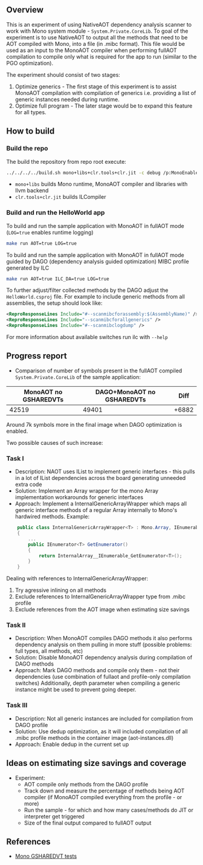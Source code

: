 ## Overview

This is an experiment of using NativeAOT dependency analysis scanner to work with Mono system module - `System.Private.CoreLib`.
To goal of the experiment is to use NativeAOT to output all the methods that need to be AOT compiled with Mono,
into a file (in .mibc format). This file would be used as an input to the MonoAOT compiler when performing fullAOT compilation
to compile only what is required for the app to run (similar to the PGO optimization).

The experiment should consist of two stages:
1. Optimize generics - The first stage of this experiment is to assist MonoAOT compilation with compilation of generics i.e. providing a list of generic instances needed during runtime.
2. Optimize full program - The later stage would be to expand this feature for all types.

## How to build

### Build the repo

The build the repository from repo root execute:
``` bash
../../../../build.sh mono+libs+clr.tools+clr.jit -c debug /p:MonoEnableLlvm=true /p:MonoLLVMUseCxx11Abi=true
```
- `mono+libs` builds Mono runtime, MonoAOT compiler and libraries with llvm backend
- `clr.tools+clr.jit` builds ILCompiler

### Build and run the HelloWorld app

To build and run the sample application with MonoAOT in fullAOT mode (`LOG=true` enables runtime logging)
``` bash
make run AOT=true LOG=true
```

To build and run the sample application with MonoAOT in fullAOT mode guided by DAGO (dependency analysis guided optimization) MIBC profile generated by ILC
``` bash
make run AOT=true ILC_DA=true LOG=true
```

To further adjust/filter collected methods by the DAGO adjust the `HelloWorld.csproj` file.
For example to include generic methods from all assemblies, the setup should look like:
```xml
<ReproResponseLines Include="#--scanmibcforassembly:$(AssemblyName)" />
<ReproResponseLines Include="--scanmibcforallgenerics" />
<ReproResponseLines Include="#--scanmibclogdump" />
```
For more information about available switches run ilc with `--help`

## Progress report

- Comparison of number of symbols present in the fullAOT compiled `System.Private.CoreLib` of the sample application:

| MonoAOT no GSHAREDVTs  | DAGO+MonoAOT no GSHAREDVTs | Diff |
| ------------- | ------------- | ------------- | 
| 42519  |49401  | +6882 |

Around 7k symbols more in the final image when DAGO optimization is enabled.

Two possible causes of such increase:

### Task I

- Description: NAOT uses IList<T> to implement generic interfaces - this pulls in a lot of IList<T> dependencies across the board generating unneeded extra code
- Solution: Implement an Array<T> wrapper for the mono Array implementation workarounds for generic interfaces
- Approach: Implement a InternalGenericArrayWrapper<T> which maps all generic interface methods of a regular Array<T> internally to Mono's hardwired methods.
Example: 

```csharp
    public class InternalGenericArrayWrapper<T> : Mono.Array, IEnumerable<T>, ...
    {
        ...
        public IEnumerator<T> GetEnumerator()
        {
            return InternalArray__IEnumerable_GetEnumerator<T>();
        }
    }
```

Dealing with references to InternalGenericArrayWrapper:
1. Try agressive inlining on all methods
2. Exclude references to InternalGenericArrayWrapper type from .mibc profile
3. Exclude references from the AOT image when estimating size savings
 
### Task II

- Description: When MonoAOT compiles DAGO methods it also performs dependency analysis on them pulling in more stuff (possible problems: full types, all methods, etc)
- Solution: Disable MonoAOT dependency analysis during compilation of DAGO methods
- Approach: Mark DAGO methods and compile only them - not their dependencies (use combination of fullaot and profile-only compilation switches)
Additionally, depth parameter when compiling a generic instance might be used to prevent going deeper.

### Task III

- Description: Not all generic instances are included for compilation from DAGO profile
- Solution: Use dedup optimization, as it will included compilation of all .mibc profile methods in the container image (aot-instances.dll)
- Approach: Enable dedup in the current set up

## Ideas on estimating size savings and coverage

- Experiment:
    - AOT compile only methods from the DAGO profile
    - Track down and measure the percentage of methods being AOT compiler (if MonoAOT compiled everything from the profile - or more)
    - Run the sample - for which and how many cases/methods do JIT or interpreter get triggered
    - Size of the final output compared to fullAOT output

## References

- [Mono GSHAREDVT tests](../../../mono/mono/mini/gshared.cs)